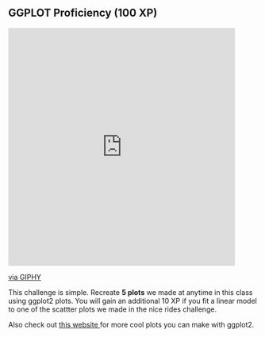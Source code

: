 ## GGPLOT Proficiency (100 XP) 

<iframe src="https://giphy.com/embed/3o6Ygfw40tlnPhX87m" width="457" height="480" frameBorder="0" class="giphy-embed" allowFullScreen></iframe><p><a href="https://giphy.com/gifs/wolfram-research-data-visualization-3o6Ygfw40tlnPhX87m">via GIPHY</a></p>

This challenge is simple. Recreate **5 plots** we made at anytime in this class using ggplot2 plots. You will gain an additional 10 XP if you fit a linear model to one of the scattter plots we made in the nice rides challenge. 

Also check out <a href="https://www.r-graph-gallery.com/ggplot2-package.html"> this website </a> for more cool plots you can make with ggplot2. 

